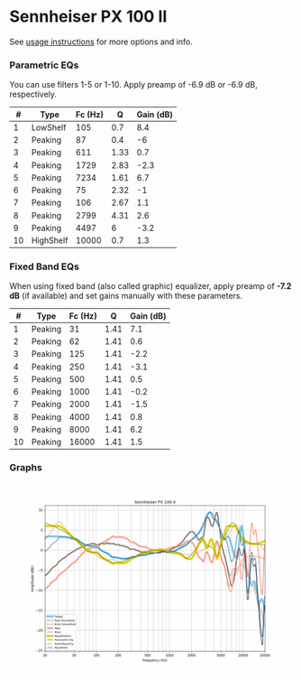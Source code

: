 # Sennheiser PX 100 II
See [usage instructions](https://github.com/jaakkopasanen/AutoEq#usage) for more options and info.

### Parametric EQs
You can use filters 1-5 or 1-10. Apply preamp of -6.9 dB or -6.9 dB, respectively.

|   # | Type      |   Fc (Hz) |    Q |   Gain (dB) |
|-----|-----------|-----------|------|-------------|
|   1 | LowShelf  |       105 | 0.7  |         8.4 |
|   2 | Peaking   |        87 | 0.4  |        -6   |
|   3 | Peaking   |       611 | 1.33 |         0.7 |
|   4 | Peaking   |      1729 | 2.83 |        -2.3 |
|   5 | Peaking   |      7234 | 1.61 |         6.7 |
|   6 | Peaking   |        75 | 2.32 |        -1   |
|   7 | Peaking   |       106 | 2.67 |         1.1 |
|   8 | Peaking   |      2799 | 4.31 |         2.6 |
|   9 | Peaking   |      4497 | 6    |        -3.2 |
|  10 | HighShelf |     10000 | 0.7  |         1.3 |

### Fixed Band EQs
When using fixed band (also called graphic) equalizer, apply preamp of **-7.2 dB** (if available) and set gains manually with these parameters.

|   # | Type    |   Fc (Hz) |    Q |   Gain (dB) |
|-----|---------|-----------|------|-------------|
|   1 | Peaking |        31 | 1.41 |         7.1 |
|   2 | Peaking |        62 | 1.41 |         0.6 |
|   3 | Peaking |       125 | 1.41 |        -2.2 |
|   4 | Peaking |       250 | 1.41 |        -3.1 |
|   5 | Peaking |       500 | 1.41 |         0.5 |
|   6 | Peaking |      1000 | 1.41 |        -0.2 |
|   7 | Peaking |      2000 | 1.41 |        -1.5 |
|   8 | Peaking |      4000 | 1.41 |         0.8 |
|   9 | Peaking |      8000 | 1.41 |         6.2 |
|  10 | Peaking |     16000 | 1.41 |         1.5 |

### Graphs
![](./Sennheiser%20PX%20100%20II.png)
